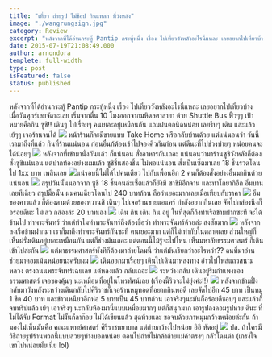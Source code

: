 ```yaml
---
title: "เที่ยว ถ่ายรูป ไม่ช๊อป กินแหลก ที่วังหลัง"
image: "./wangrungsign.jpg"
category: Review
excerpt: "หลังจากที่ได้อ่านกระทู้ Pantip กระทู้หนึ่ง เรื่อง ไปเที่ยววังหลังอะไรนี่แหละ เลยอยากไปเที่ยวบ้าง เมื่อวันศุกร์เลยจัดซะเลย"
date: 2015-07-19T21:08:49.000
author: arnondora
templete: full-width
type: post
isFeatured: false
status: published
---
```


หลังจากที่ได้อ่านกระทู้ Pantip กระทู้หนึ่ง เรื่อง ไปเที่ยววังหลังอะไรนี่แหละ เลยอยากไปเที่ยวบ้าง เมื่อวันศุกร์เลยจัดซะเลย
เริ่มจากตื่น 10 โมงออกจากมหิดลศาลายา ด้วย Shuttle Bus ฟิ้วๆๆ เป้าหมายคือกิน ซูชิ!!
เดินๆ ไปเรื่อยๆ คนเยอะอยู่เหมือนกัน แถมฝนตกนิดหน่อย เลยรีบๆ เดิน และแล้วเย้ๆๆ เจอร้านจนได้
![](https://farm1.staticflickr.com/437/19186377093_6713188247_k_d.jpg)
หน้าร้านก็จะมีขายแบบ Take Home หรือกลับบ้านด้วย แต่แน่นอนว่า วันนี้เรามาถีงที่แล้ว กินที่ร้านแน่นอน ก่อนอื่นก้ต้องเข้าไปจองคิวกันก่อน แต่ดีนะที่ไปช่วงบ่ายๆ หน่อยคนจะได้น้อยๆ
![](https://farm1.staticflickr.com/455/19620631229_77936d75a2_k_d.jpg)
หลังจากที่เข้ามานั่งกันแล้ว ก็แน่นอน สั่งอาหารกันเถอะ แน่นอนว่ามาร้านซูชิวังหลังก็ต้องสั่งซูชิแน่นอน แต่ปากท้องอย่างผมแล้ว ซูชิชิ้นสองชิ้น ไม่พอแน่นอน สั่งเป็นเซ็ตมาเลย 18 ชิ้นรวดโดนไป 1xx บาท เพลินเลย
![](https://farm1.staticflickr.com/274/19799881582_b7324902c5_k_d.jpg)แน่รอบนี้ไม่ได้ไปคนเดียว ไปกับเพื่อนอีก 2 คนก็ต้องสั่งอย่างอื่นมากินด้วยแน่นอน
![](https://farm1.staticflickr.com/417/19807223875_32cf1fcf97_k_d.jpg)
สรุปวันนั้นนอกจาก ซูชิ 18 ชิ้นคนล่ะเซ็ตแล้วก็ยังมี ซาชิมิอีกจาน และทาโกยากิอีก อิ่มบานเลยทีเดียว สรุปมื้อนั้น ผมคนเดียวโดนไป 240 บาทถ้วน ถือว่าเยอะมากเลยเมื่อเทียบกับราคา
![](https://farm4.staticflickr.com/3791/19619155628_0a0589abd9_k_d.jpg)
อิ่มของคาวแล้ว ก็ต้องตามด้วยของหวานสิ เดินๆ ไปเจอร้านขายแอแคร์ กำลังอยากกินเลย จัดไปกล่องนึงก็อร่อยดีนะ ไม่เลว กล่องล่ะ 20 บาทเอง
![](https://farm1.staticflickr.com/470/19811819851_da92ab8a80_k_d.jpg)
เดิน กิน เดิน กิน อยู่ ในที่สุดก็ถึงท่าเรือข้ามฝากซะที จะได้ข้ามไป ท่าพระจันทร์ ว่าแต่ทำไมท่าพระจันทร์ถึงต้องชื่อว่า ท่าพระจันทร์ด้วยล่ะ สงสัยมาก
![](https://farm1.staticflickr.com/290/19799607562_c63b884ceb_k_d.jpg)
หลังจากลงเรือข้ามฝากมา เราก็มาถึงท่าพระจันทร์กันซะที คนเยอะมาก แต่ก็ไม่เท่ากับในตลาดเลย ส่วนใหญ่ก็เห็นฝรั่งเดินอยู่เยอะเหมือนกัน แต่ก็ช่างมันเถอะ แต่ตอนนี้ไม้รู้จะไปไหน เห็นมหาลัยธรรมศาสตร์ ก็เดินเข้าไปล่ะกัน
![](https://farm4.staticflickr.com/3724/19185931683_b92c83a6e4_k_d.jpg)
แต่มาธรรมศาสตร์ทั้งทีก็ต้องมาถ่ายโดมนี้ ว่าแต่มันเรียกว่าอะไรหว่า?? คนที่มาอ่านช่วยมาคอมเม้นหน่อยนะครับผม
![](https://farm1.staticflickr.com/347/19185867213_c150a54484_k_d.jpg)
เดินออกมาเรื่อยๆ เดินไปเดินมาหลงทาง อ้าวไปโพล่แถวสนามหลวง ตรงถนนพระจันทร์เฉยเลย แต่หลงแล้ว กลับเถอะ
![](https://farm1.staticflickr.com/374/19780499296_34179e9ed9_k_d.jpg)
ระหว่างกลับ เดินอยู่ริมกำแพงของธรรมศาสตร์ เจอของคุ้นๆ นะเหมือนที่อยู่ในโทรทัศน์เลย (เรื่องนี้ริวจะไม่ยุ่งค่ะ!!)
![](https://farm1.staticflickr.com/329/19618635250_cbb5fdee88_k_d.jpg)
หลังจากข้ามฝั่งกลับมาวังหลังระหว่างเดินกลับไปศิริราชก็เจอร้านหมูทอดที่อยากกินพอดี เลยจัดไปอีก 45 บาท เป็นหมู 1 ขีด 40 บาท และข้าวเหนียวอีกห่อ 5 บาทเป็น 45 บาทถ้วน เอาจริงๆนะมันก็อร่อยดีชอบๆ และแล้วก็จบทริปแล้ว เย้ๆ เอาจริงๆ นะกลับห้องมานี่แบบเหมื่อยมากๆ แต่ก็สนุกมาก เอารูปลงคอมรูปหาย ดีนะ ที่ไม่ได้จับ Format ไม่งั้นก็ลาก๊อย ไม่ได้เขียนแล้ว สุดท้ายและ ขอจบด้วยภาพมุมกว้างหน่อยล่ะกัน ถ้ามองไม่เห็นมันคือ คณะแพทย์ศาสตร์ ศิริราชพยาบาล แต่ถ่ายกว้างไปหน่อย อิอิ หัดอยู่
![](https://scontent.fbkk1-1.fna.fbcdn.net/hphotos-xpa1/t31.0-8/s2048x2048/11713810_10207482744967226_4186137379120943000_o.jpg?dl=1)
ปล. ถ้าใครมีวิธีถ่ายรูปร้านพวกนี้แบบสวยๆบ้างบอกหน่อย ตอนไปถ่ายไม่กล้าถ่ายแม่ค้าตรงๆ กลัวโดนด่า (เกรงใจเขาไปหน่อยมั้ยเนี่ย lol)
